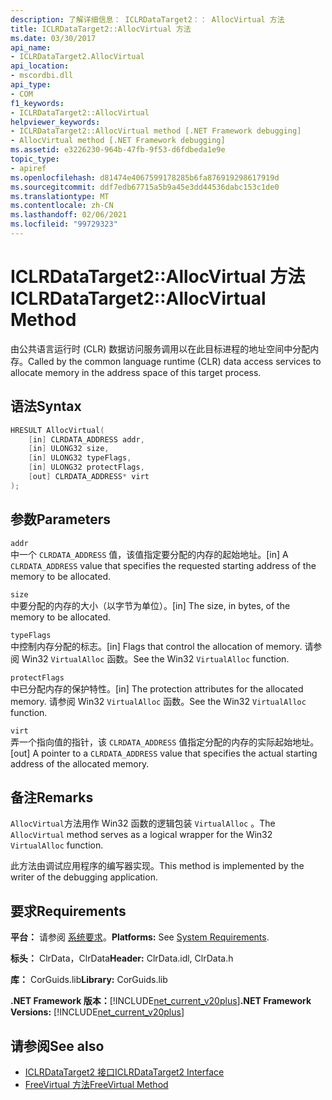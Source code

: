 ```yaml
---
description: 了解详细信息： ICLRDataTarget2：： AllocVirtual 方法
title: ICLRDataTarget2::AllocVirtual 方法
ms.date: 03/30/2017
api_name:
- ICLRDataTarget2.AllocVirtual
api_location:
- mscordbi.dll
api_type:
- COM
f1_keywords:
- ICLRDataTarget2::AllocVirtual
helpviewer_keywords:
- ICLRDataTarget2::AllocVirtual method [.NET Framework debugging]
- AllocVirtual method [.NET Framework debugging]
ms.assetid: e3226230-964b-47fb-9f53-d6fdbeda1e9e
topic_type:
- apiref
ms.openlocfilehash: d81474e4067599178285b6fa876919298617919d
ms.sourcegitcommit: ddf7edb67715a5b9a45e3dd44536dabc153c1de0
ms.translationtype: MT
ms.contentlocale: zh-CN
ms.lasthandoff: 02/06/2021
ms.locfileid: "99729323"
---
```

# <a name="iclrdatatarget2allocvirtual-method"></a><span data-ttu-id="13385-103">ICLRDataTarget2::AllocVirtual 方法</span><span class="sxs-lookup"><span data-stu-id="13385-103">ICLRDataTarget2::AllocVirtual Method</span></span>

<span data-ttu-id="13385-104">由公共语言运行时 (CLR) 数据访问服务调用以在此目标进程的地址空间中分配内存。</span><span class="sxs-lookup"><span data-stu-id="13385-104">Called by the common language runtime (CLR) data access services to allocate memory in the address space of this target process.</span></span>  
  
## <a name="syntax"></a><span data-ttu-id="13385-105">语法</span><span class="sxs-lookup"><span data-stu-id="13385-105">Syntax</span></span>  
  
```cpp  
HRESULT AllocVirtual(  
    [in] CLRDATA_ADDRESS addr,  
    [in] ULONG32 size,  
    [in] ULONG32 typeFlags,  
    [in] ULONG32 protectFlags,  
    [out] CLRDATA_ADDRESS* virt  
);  
```  
  
## <a name="parameters"></a><span data-ttu-id="13385-106">参数</span><span class="sxs-lookup"><span data-stu-id="13385-106">Parameters</span></span>  

 `addr`  
 <span data-ttu-id="13385-107">中一个 `CLRDATA_ADDRESS` 值，该值指定要分配的内存的起始地址。</span><span class="sxs-lookup"><span data-stu-id="13385-107">[in] A `CLRDATA_ADDRESS` value that specifies the requested starting address of the memory to be allocated.</span></span>  
  
 `size`  
 <span data-ttu-id="13385-108">中要分配的内存的大小（以字节为单位）。</span><span class="sxs-lookup"><span data-stu-id="13385-108">[in] The size, in bytes, of the memory to be allocated.</span></span>  
  
 `typeFlags`  
 <span data-ttu-id="13385-109">中控制内存分配的标志。</span><span class="sxs-lookup"><span data-stu-id="13385-109">[in] Flags that control the allocation of memory.</span></span> <span data-ttu-id="13385-110">请参阅 Win32 `VirtualAlloc` 函数。</span><span class="sxs-lookup"><span data-stu-id="13385-110">See the Win32 `VirtualAlloc` function.</span></span>  
  
 `protectFlags`  
 <span data-ttu-id="13385-111">中已分配内存的保护特性。</span><span class="sxs-lookup"><span data-stu-id="13385-111">[in] The protection attributes for the allocated memory.</span></span> <span data-ttu-id="13385-112">请参阅 Win32 `VirtualAlloc` 函数。</span><span class="sxs-lookup"><span data-stu-id="13385-112">See the Win32 `VirtualAlloc` function.</span></span>  
  
 `virt`  
 <span data-ttu-id="13385-113">弄一个指向值的指针，该 `CLRDATA_ADDRESS` 值指定分配的内存的实际起始地址。</span><span class="sxs-lookup"><span data-stu-id="13385-113">[out] A pointer to a `CLRDATA_ADDRESS` value that specifies the actual starting address of the allocated memory.</span></span>  
  
## <a name="remarks"></a><span data-ttu-id="13385-114">备注</span><span class="sxs-lookup"><span data-stu-id="13385-114">Remarks</span></span>  

 <span data-ttu-id="13385-115">`AllocVirtual`方法用作 Win32 函数的逻辑包装 `VirtualAlloc` 。</span><span class="sxs-lookup"><span data-stu-id="13385-115">The `AllocVirtual` method serves as a logical wrapper for the Win32 `VirtualAlloc` function.</span></span>  
  
 <span data-ttu-id="13385-116">此方法由调试应用程序的编写器实现。</span><span class="sxs-lookup"><span data-stu-id="13385-116">This method is implemented by the writer of the debugging application.</span></span>  
  
## <a name="requirements"></a><span data-ttu-id="13385-117">要求</span><span class="sxs-lookup"><span data-stu-id="13385-117">Requirements</span></span>  

 <span data-ttu-id="13385-118">**平台：** 请参阅 [系统要求](../../get-started/system-requirements.md)。</span><span class="sxs-lookup"><span data-stu-id="13385-118">**Platforms:** See [System Requirements](../../get-started/system-requirements.md).</span></span>  
  
 <span data-ttu-id="13385-119">**标头：** ClrData，ClrData</span><span class="sxs-lookup"><span data-stu-id="13385-119">**Header:** ClrData.idl, ClrData.h</span></span>  
  
 <span data-ttu-id="13385-120">**库：** CorGuids.lib</span><span class="sxs-lookup"><span data-stu-id="13385-120">**Library:** CorGuids.lib</span></span>  
  
 <span data-ttu-id="13385-121">**.NET Framework 版本：**[!INCLUDE[net_current_v20plus](../../../../includes/net-current-v20plus-md.md)]</span><span class="sxs-lookup"><span data-stu-id="13385-121">**.NET Framework Versions:** [!INCLUDE[net_current_v20plus](../../../../includes/net-current-v20plus-md.md)]</span></span>  
  
## <a name="see-also"></a><span data-ttu-id="13385-122">请参阅</span><span class="sxs-lookup"><span data-stu-id="13385-122">See also</span></span>

- [<span data-ttu-id="13385-123">ICLRDataTarget2 接口</span><span class="sxs-lookup"><span data-stu-id="13385-123">ICLRDataTarget2 Interface</span></span>](iclrdatatarget2-interface.md)
- [<span data-ttu-id="13385-124">FreeVirtual 方法</span><span class="sxs-lookup"><span data-stu-id="13385-124">FreeVirtual Method</span></span>](iclrdatatarget2-freevirtual-method.md)
